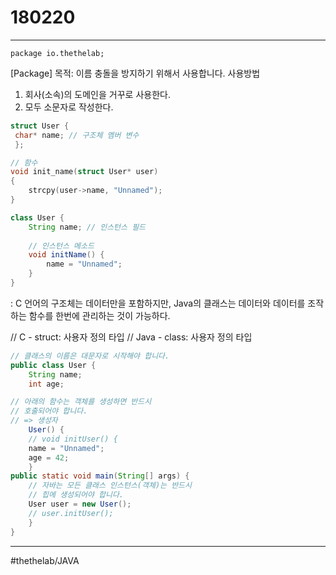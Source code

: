 # 180220
- - - -

`package io.thethelab;`

[Package]
목적: 이름 충돌을 방지하기 위해서 사용합니다.
사용방법
1) 회사(소속)의 도메인을 거꾸로 사용한다.
2) 모두 소문자로 작성한다.

``` c
struct User {
 char* name; // 구조체 멤버 변수
 };

// 함수
void init_name(struct User* user)
{
	strcpy(user->name, "Unnamed");
}
```


``` java
class User {
	String name; // 인스턴스 필드
	
	// 인스턴스 메소드
	void initName() {
		name = "Unnamed";
	}
}
```
 : C 언어의 구조체는 데이터만을 포함하지만,
 Java의 클래스는 데이터와 데이터를 조작하는 함수를 한번에 관리하는 것이 가능하다.


// C - struct: 사용자 정의 타입
// Java - class: 사용자 정의 타입

``` java
// 클래스의 이름은 대문자로 시작해야 합니다.
public class User {
	String name;
	int age;

// 아래의 함수는 객체를 생성하면 반드시
// 호출되어야 합니다.
// => 생성자
	User() {
	// void initUser() {
	name = "Unnamed";
	age = 42;
	}
public static void main(String[] args) {
	// 자바는 모든 클래스 인스턴스(객체)는 반드시
	// 힙에 생성되어야 합니다.
	User user = new User();
	// user.initUser();
	}
}
```



- - - -

#thethelab/JAVA

